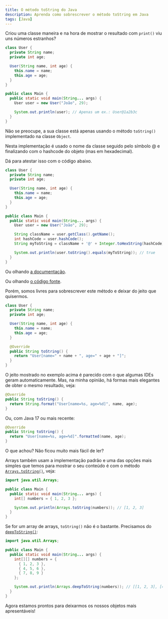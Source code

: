 ```yaml
---
title: O método toString do Java
description: Aprenda como sobrescrever o método toString em Java
tags: [Java]
---
```


Criou uma classe maneira e na hora de mostrar o resultado com `print()` viu uns números estranhos?

```java
class User {
  private String name;
  private int age;

  User(String name, int age) {
    this.name = name;
    this.age = age;
  }
}

public class Main {
  public static void main(String... args) {
    User user = new User("João", 29);

    System.out.println(user); // Apenas um ex.: User@1a2b3c
  }
}
```

Não se preocupe, a sua classe está apenas usando o método `toString()` implementado na classe `Object`.

Nesta implementação é usado o nome da classe seguido pelo símbolo @ e finalizando com o hashcode do objeto (mas em hexadecimal).

Dá para atestar isso com o código abaixo.

```java
class User {
  private String name;
  private int age;

  User(String name, int age) {
    this.name = name;
    this.age = age;
  }
}

public class Main {
  public static void main(String... args) {
    User user = new User("João", 29);

    String className = user.getClass().getName();
    int hashCode = user.hashCode();
    String myToString = className + '@' + Integer.toHexString(hashCode);

    System.out.println(user.toString().equals(myToString)); // true
  }
}
```

Ou olhando [a documentação](<https://docs.oracle.com/en/java/javase/17/docs/api/java.base/java/lang/Object.html#toString()>).

Ou olhando [o código fonte](https://github.com/openjdk/jdk/blob/jdk-17%2B35/src/java.base/share/classes/java/lang/Object.java#L255).

Porém, somos livres para sobrescrever este método e deixar do jeito que quisermos.

```java
class User {
  private String name;
  private int age;

  User(String name, int age) {
    this.name = name;
    this.age = age;
  }

  @Override
  public String toString() {
    return "User[name=" + name + ", age=" + age + "]";
  }
}
```

O jeito mostrado no exemplo acima é parecido com o que algumas IDEs geram automaticamente. Mas, na minha opinião, há formas mais elegantes de obter o mesmo resultado, veja:

```java
@Override
public String toString() {
  return String.format("User[name=%s, age=%d]", name, age);
}
```

Ou, com Java 17 ou mais recente:

```java
@Override
public String toString() {
  return "User[name=%s, age=%d]".formatted(name, age);
}
```

O que achou? Não ficou muito mais fácil de ler?

Arrays também usam a implementação padrão e uma das opções mais simples que temos para mostrar o seu conteúdo é com o método [`Arrays.toString()`](<https://docs.oracle.com/en/java/javase/17/docs/api/java.base/java/util/Arrays.html#toString(int%5B%5D)>), veja:

```java
import java.util.Arrays;

public class Main {
  public static void main(String... args) {
    int[] numbers = { 1, 2, 3 };

    System.out.println(Arrays.toString(numbers)); // [1, 2, 3]
  }
}
```

Se for um array de arrays, `toString()` não é o bastante. Precisamos do [`deepToString()`](<https://docs.oracle.com/en/java/javase/17/docs/api/java.base/java/util/Arrays.html#deepToString(java.lang.Object%5B%5D)>):

```java
import java.util.Arrays;

public class Main {
  public static void main(String... args) {
    int[][] numbers = {
      { 1, 2, 3 },
      { 4, 5, 6 },
      { 7, 8, 9 }
    };

    System.out.println(Arrays.deepToString(numbers)); // [[1, 2, 3], [4, 5, 6], [7, 8, 9]]
  }
}
```

Agora estamos prontos para deixarmos os nossos objetos mais apresentáveis!
